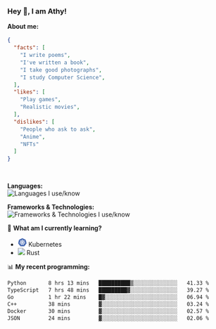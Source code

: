### Hey 👋, I am Athy!<br>

**About me:**


```json
{
  "facts": [
    "I write poems",
    "I've written a book",
    "I take good photographs",
    "I study Computer Science",
  ],
  "likes": [
    "Play games",
    "Realistic movies",
  ],
  "dislikes": [
    "People who ask to ask",
    "Anime",
    "NFTs"
  ]
}
```
<br>


**Languages:**<br>
![Languages I use/know](https://skillicons.dev/icons?i=py,js,html,go,lua,java)

**Frameworks & Technologies:**<br />
![Frameworks & Technologies I use/know](https://skillicons.dev/icons?i=nodejs,nextjs,ts,react,express,docker,kubernetes,mysql,postgresql,mongodb,git,github,tailwind,prisma)

📙 **What am I currently learning?**

- <img height="20" src="https://github.com/devicons/devicon/blob/master/icons/kubernetes/kubernetes-plain.svg" />  Kubernetes
- <img height="20" src="https://cdn.jsdelivr.net/gh/devicons/devicon/icons/rust/rust-plain.svg" /> Rust

📊 **My recent programming:**

<!--START_SECTION:waka-->

```text
Python       8 hrs 13 mins   ██████████▒░░░░░░░░░░░░░░   41.33 %
TypeScript   7 hrs 48 mins   █████████▓░░░░░░░░░░░░░░░   39.27 %
Go           1 hr 22 mins    █▓░░░░░░░░░░░░░░░░░░░░░░░   06.94 %
C++          38 mins         ▓░░░░░░░░░░░░░░░░░░░░░░░░   03.24 %
Docker       30 mins         ▓░░░░░░░░░░░░░░░░░░░░░░░░   02.57 %
JSON         24 mins         ▓░░░░░░░░░░░░░░░░░░░░░░░░   02.06 %
```

<!--END_SECTION:waka-->
